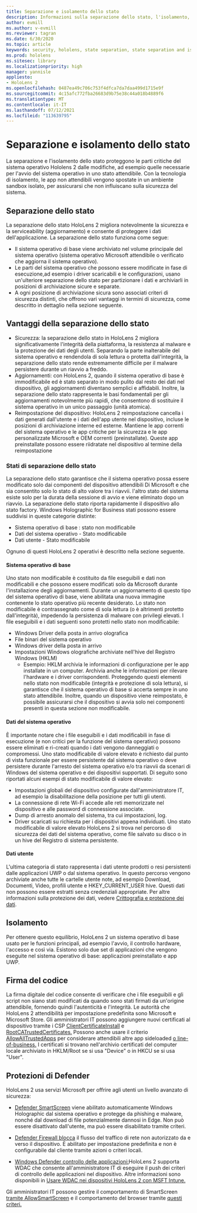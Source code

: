```yaml
---
title: Separazione e isolamento dello stato
description: Informazioni sulla separazione dello stato, l'isolamento, la firma del codice e le applicazioni defender HoloLens 2 dispositivo di realtà mista.
author: evmill
ms.author: v-evmill
ms.reviewer: tagran
ms.date: 6/30/2020
ms.topic: article
keywords: security, hololens, state separation, state separation and isolation, hololens 2, hololens2 security, security overview, security architecture, architecture, hololens 2 architecture
ms.prod: hololens
ms.sitesec: library
ms.localizationpriority: high
manager: yannisle
appliesto:
- HoloLens 2
ms.openlocfilehash: 0487ea49c706c753f4dfca7da7daa499d1715e9f
ms.sourcegitcommit: 4c15afc772fba26683d9b75e38c44a018b4889f6
ms.translationtype: MT
ms.contentlocale: it-IT
ms.lasthandoff: 07/12/2021
ms.locfileid: "113639795"
---
```

# <a name="state-separation-and-isolation"></a>Separazione e isolamento dello stato

La separazione e l'isolamento dello stato proteggono le parti critiche del sistema operativo Hololens 2 dalle modifiche, ad esempio quelle necessarie per l'avvio del sistema operativo in uno stato attendibile. Con la tecnologia di isolamento, le app non attendibili vengono spostate in un ambiente sandbox isolato, per assicurarsi che non influiscano sulla sicurezza del sistema.

## <a name="state-separation"></a>Separazione dello stato

La separazione dello stato HoloLens 2 migliora notevolmente la sicurezza e la serviceability (aggiornamento) e consente di proteggere i dati dell'applicazione.  La separazione dello stato funziona come segue:
  * Il sistema operativo di base viene archiviato nel volume principale del sistema operativo (sistema operativo Microsoft attendibile o verificato che aggiorna il sistema operativo).
  * Le parti del sistema operativo che possono essere modificate in fase di esecuzione,ad esempio i driver scaricabili e le configurazioni, usano un'ulteriore separazione dello stato per partizionare i dati e archiviarli in posizioni di archiviazione sicure e separate.
  * A ogni posizione di archiviazione sicura sono associati criteri di sicurezza distinti, che offrono vari vantaggi in termini di sicurezza, come descritto in dettaglio nella sezione seguente.

## <a name="state-separation-benefits"></a>Vantaggi della separazione dello stato

  * Sicurezza: la separazione dello stato in HoloLens 2 migliora significativamente l'integrità della piattaforma, la resistenza al malware e la protezione dei dati degli utenti. Separando la parte inalterabile del sistema operativo e rendendola di sola lettura o protetta dall'integrità, la separazione dello stato rende estremamente difficile per il malware persistere durante un riavvio a freddo. 
  * Aggiornamenti: con HoloLens 2, quando il sistema operativo di base è immodificabile ed è stato separato in modo pulito dal resto dei dati nel dispositivo, gli aggiornamenti diventano semplici e affidabili.  Inoltre, la separazione dello stato rappresenta le basi fondamentali per gli aggiornamenti notevolmente più rapidi, che consentono di sostituire il sistema operativo in un unico passaggio (unità atomica).
  * Reimpostazione del dispositivo: HoloLens 2 reimpostazione cancella i dati generati dall'utente e i dati dell'app utente nel dispositivo, incluse le posizioni di archiviazione interne ed esterne. Mantiene le app correnti del sistema operativo e le app critiche per la sicurezza e le app personalizzate Microsoft e OEM correnti (preinstallate). Queste app preinstallate possono essere riidratate nel dispositivo al termine della reimpostazione

### <a name="state-separation-states"></a>Stati di separazione dello stato

La separazione dello stato garantisce che il sistema operativo possa essere modificato solo dai componenti del dispositivo attendibili Di Microsoft e che sia consentito solo lo stato di alto valore tra i riavvii. l'altro stato del sistema esiste solo per la durata della sessione di avvio e viene eliminato dopo un riavvio. La separazione dello stato riporta rapidamente il dispositivo allo stato factory. Windows Holographic for Business stati possono essere suddivisi in queste categorie distinte:
  * Sistema operativo di base : stato non modificabile
  * Dati del sistema operativo - Stato modificabile 
  * Dati utente - Stato modificabile

Ognuno di questi HoloLens 2 operativi è descritto nella sezione seguente.

#### <a name="core-operating-system"></a>Sistema operativo di base

Uno stato non modificabile è costituito da file eseguibili e dati non modificabili e che possono essere modificati solo da Microsoft durante l'installazione degli aggiornamenti. Durante un aggiornamento di questo tipo del sistema operativo di base, viene abilitata una nuova immagine contenente lo stato operativo più recente desiderato.
Lo stato non modificabile è contrassegnato come di sola lettura (o è altrimenti protetto dall'integrità), impedendo la persistenza di malware con privilegi elevati. I file eseguibili e i dati seguenti sono protetti nello stato non modificabile:
  * Windows Driver della posta in arrivo olografica
  * File binari del sistema operativo
  * Windows driver della posta in arrivo
  * Impostazioni Windows olografiche archiviate nell'hive del Registro Windows (HKLM)
    * Esempio: HKLM archivia le informazioni di configurazione per le app installate in un computer. Archivia anche le informazioni per rilevare l'hardware e i driver corrispondenti.
Proteggendo questi elementi nello stato non modificabile (integrità e protezione di sola lettura), si garantisce che il sistema operativo di base si accerta sempre in uno stato attendibile. Inoltre, quando un dispositivo viene reimpostato, è possibile assicurarsi che il dispositivo si avvia solo nei componenti presenti in questa sezione non modificabile. 

#### <a name="operating-system-data"></a>Dati del sistema operativo 

È importante notare che i file eseguibili e i dati modificabili in fase di esecuzione (e non critici per la funzione del sistema operativo) possono essere eliminati e ri-creati quando i dati vengono danneggiati o compromessi. Uno stato modificabile di valore elevato è richiesto dal punto di vista funzionale per essere persistente dal sistema operativo o deve persistere durante l'arresto del sistema operativo e/o tra riavvii da scenari di Windows del sistema operativo e dei dispositivi supportati. Di seguito sono riportati alcuni esempi di stato modificabile di valore elevato:
  * Impostazioni globali del dispositivo configurate dall'amministratore IT, ad esempio la disabilitazione della posizione per tutti gli utenti.
  * La connessione di rete Wi-Fi accede alle reti memorizzate nel dispositivo e alle password di connessione associate.
  * Dump di arresto anomalo del sistema, tra cui impostazioni, log.
  * Driver scaricati su richiesta per i dispositivi appena individuati.
Uno stato modificabile di valore elevato HoloLens 2 si trova nel percorso di sicurezza dei dati del sistema operativo, come file salvato su disco o in un hive del Registro di sistema persistente.

#### <a name="user-data"></a>Dati utente

L'ultima categoria di stato rappresenta i dati utente prodotti o resi persistenti dalle applicazioni UWP o dal sistema operativo. In questo percorso vengono archiviate anche tutte le cartelle utente note, ad esempio Download, Documenti, Video, profili utente e HKEY_CURRENT_USER hive. Questi dati non possono essere estratti senza credenziali appropriate. Per altre informazioni sulla protezione dei dati, vedere [Crittografia e protezione dei dati](security-encryption-data-protection.md).

##  <a name="isolation"></a>Isolamento

Per ottenere questo equilibrio, HoloLens 2 un sistema operativo di base usato per le funzioni principali, ad esempio l'avvio, il controllo hardware, l'accesso e così via. Esistono solo due set di applicazioni che vengono eseguite nel sistema operativo di base: applicazioni preinstallato e app UWP.

## <a name="code-signing"></a>Firma del codice

La firma digitale del codice consente di verificare che i file eseguibili e gli script non siano stati modificati da quando sono stati firmati da un'origine attendibile, fornendo quindi l'autenticità e l'integrità. Le autorità che HoloLens 2 attendibilità per impostazione predefinita sono Microsoft e Microsoft Store. Gli amministratori IT possono aggiungere nuovi certificati al dispositivo tramite i CSP [ClientCertificateInstall](/windows/client-management/mdm/clientcertificateinstall-csp) e [RootCATrustedCertificates.](/windows/client-management/mdm/rootcacertificates-csp) Possono anche usare il criterio [AllowAllTrustedApps](/windows/client-management/mdm/policy-csp-applicationmanagement#applicationmanagement-allowalltrustedapps) per considerare attendibili altre app sideloaded [o line-of-business.](/intune/apps/lob-apps-windows) I certificati si trovano nell'archivio certificati del computer locale archiviato in HKLM/Root se si usa "Device" o in HKCU se si usa "User".

## <a name="defender-protections"></a>Protezioni di Defender
HoloLens 2 usa servizi Microsoft per offrire agli utenti un livello avanzato di sicurezza:

* [Defender SmartScreen](/windows/security/threat-protection/microsoft-defender-smartscreen/microsoft-defender-smartscreen-overview) viene abilitato automaticamente Windows Holographic dal sistema operativo e protegge da phishing e malware, nonché dal download di file potenzialmente dannosi in Edge. Non può essere disattivato dall'utente, ma può essere disabilitato tramite criteri.

* [Defender Firewall blocca](/windows/security/threat-protection/windows-firewall/windows-firewall-with-advanced-security) il flusso del traffico di rete non autorizzato da e verso il dispositivo. È abilitato per impostazione predefinita e non è configurabile dal cliente tramite azioni o criteri locali. 

* [Windows Defender controllo delle applicazioni:](/windows/security/threat-protection/windows-defender-application-control/wdac-and-applocker-overview)HoloLens 2 supporta WDAC che consente all'amministratore IT di eseguire il push dei criteri di controllo delle applicazioni nel dispositivo. Altre informazioni sono disponibili in [Usare WDAC nei dispositivi HoloLens 2 con MSFT Intune.](/mem/intune/configuration/custom-profile-hololens) 

Gli amministratori IT possono gestire il comportamento di SmartScreen [tramite AllowSmartScreen](/windows/client-management/mdm/policy-csp-browser#browser-allowsmartscreen) e il comportamento del browser tramite [questi criteri.](/windows/client-management/mdm/policy-csps-supported-by-hololens2) 


